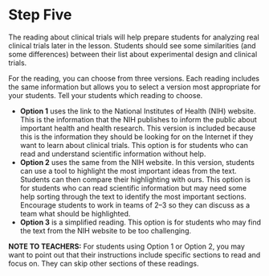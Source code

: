 # Step Five

The reading about clinical trials will help prepare students for analyzing real clinical trials later in the lesson. Students should see some similarities (and some differences) between their list about experimental design and clinical trials. 

For the reading, you can choose from three versions. Each reading includes the same information but allows you to select a version most appropriate for your students. Tell your students which reading to choose. 

- **Option 1** uses the link to the National Institutes of Health (NIH) website. This is the information that the NIH publishes to inform the public about important health and health research. This version is included because this is the information they should be looking for on the Internet if they want to learn about clinical trials. This option is for students who can read and understand scientific information without help.
- **Option 2** uses the same from the NIH website. In this version, students can use a tool to highlight the most important ideas from the text. Students can then compare their highlighting with ours. This option is for students who can read scientific information but may need some help sorting through the text to identify the most important sections. Encourage students to work in teams of 2–3 so they can discuss as a team what should be highlighted. 
- **Option 3** is a simplified reading. This option is for students who may find the text from the NIH website to be too challenging.

**NOTE TO TEACHERS:** For students using Option 1 or Option 2, you may want to point out that their instructions include specific sections to read and focus on. They can skip other sections of these readings.
